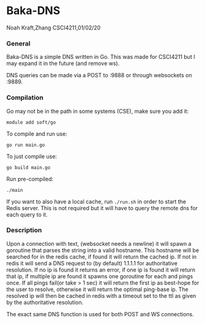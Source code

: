 # Baka-DNS
Noah Kraft,Zhang CSCI4211,01/02/20

### General
Baka-DNS is a simple DNS written in Go. This was made for CSCI4211 but I may expand it in the future (and remove ws).

DNS queries can be made via a POST to :9888 or through websockets on :9889.

### Compilation
Go may not be in the path in some systems (CSE), make sure you add it:

`module add soft/go`

To compile and run use:

`go run main.go`

To just compile use:

`go build main.go`

Run pre-compiled:

`./main`

If you want to also have a local cache, run `./run.sh` in order to start the Redis server.
This is not required but it will have to query the remote dns for each query to it.

### Description
Upon a connection with text, (websocket needs a newline) it will spawn a goroutine that parses the string into a valid
hostname. This hostname will be searched for in the redis cache, if found it will return the cached ip. If not in redis
it will send a DNS request to (by default) 1.1.1.1 for authoritative resolution. If no ip is found it returns an error, if
one ip is found it will return that ip, if multiple ip are found it spawns one goroutine for each and pings once. If all
pings fail(or take > 1 sec) it will return the first ip as best-hope for the user to resolve, otherwise it will return
the optimal ping-base ip. The resolved ip will then be cached in redis with a timeout set to the ttl as given by the
authoritative resolution.

The exact same DNS function is used for both POST and WS connections.